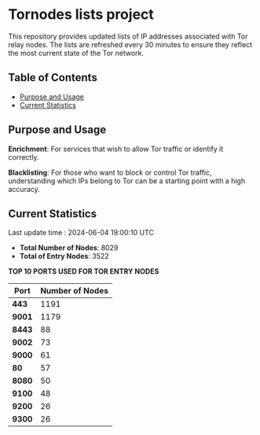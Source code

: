 # Tornodes lists project

This repository provides updated lists of IP addresses associated with Tor relay nodes. The lists are refreshed every 30 minutes to ensure they reflect the most current state of the Tor network.

## Table of Contents

- [Purpose and Usage](#purpose-and-usage)
- [Current Statistics](#current-statistics)


## Purpose and Usage

**Enrichment**: For services that wish to allow Tor traffic or identify it correctly.

**Blacklisting**: For those who want to block or control Tor traffic, understanding which IPs belong to Tor can be a starting point with a high accuracy.

## Current Statistics

Last update time : 2024-06-04 19:00:10 UTC

- **Total Number of Nodes**: 8029
- **Total of Entry Nodes**: 3522

**TOP 10 PORTS USED FOR TOR ENTRY NODES**

| **Port** | **Number of Nodes** |
|------|-----------------|
| **443**   | 1191  |
| **9001**   | 1179  |
| **8443**   | 88  |
| **9002**   | 73  |
| **9000**   | 61  |
| **80**   | 57  |
| **8080**   | 50  |
| **9100**   | 48  |
| **9200**   | 26  |
| **9300**   | 26  |

